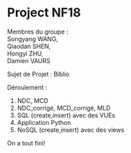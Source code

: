 # Project NF18

Membres du groupe :  
Songyang WANG,  
Qiaodan SHEN,  
Hongyi ZHU,  
Damien VAURS  

Sujet de Projet : Biblio

Déroulement :  
1. NDC, MCD  
2. NDC_corrigé, MCD_corrigé, MLD  
3. SQL (create,insert) avec des VUEs
4. Application Python
5. NoSQL (create,insert) avec des views

On a tout fini!
